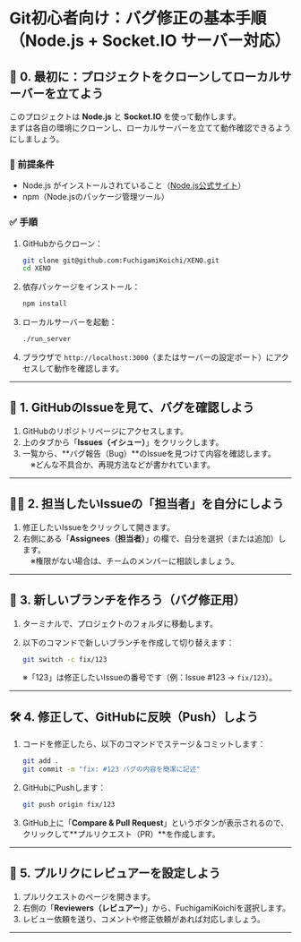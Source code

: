 # Git初心者向け：バグ修正の基本手順（Node.js + Socket.IO サーバー対応）

## 🚀 0. 最初に：プロジェクトをクローンしてローカルサーバーを立てよう

このプロジェクトは **Node.js** と **Socket.IO** を使って動作します。  
まずは各自の環境にクローンし、ローカルサーバーを立てて動作確認できるようにしましょう。

### 🔧 前提条件
- Node.js がインストールされていること（[Node.js公式サイト](https://nodejs.org/)）
- npm（Node.jsのパッケージ管理ツール）

### ✅ 手順
1. GitHubからクローン：

    ```bash
    git clone git@github.com:FuchigamiKoichi/XENO.git
    cd XENO
    ```

2. 依存パッケージをインストール：

    ```bash
    npm install
    ```

3. ローカルサーバーを起動：

    ```bash
    ./run_server
    ```

4. ブラウザで `http://localhost:3000`（またはサーバーの設定ポート）にアクセスして動作を確認します。

---

## 🐛 1. GitHubのIssueを見て、バグを確認しよう
1. GitHubのリポジトリページにアクセスします。
2. 上のタブから「**Issues（イシュー）**」をクリックします。
3. 一覧から、**バグ報告（Bug）**のIssueを見つけて内容を確認します。  
　※どんな不具合か、再現方法などが書かれています。

---

## 🙋‍♂️ 2. 担当したいIssueの「担当者」を自分にしよう
1. 修正したいIssueをクリックして開きます。
2. 右側にある「**Assignees（担当者）**」の欄で、自分を選択（または追加）します。  
　※権限がない場合は、チームのメンバーに相談しましょう。

---

## 🌿 3. 新しいブランチを作ろう（バグ修正用）
1. ターミナルで、プロジェクトのフォルダに移動します。
2. 以下のコマンドで新しいブランチを作成して切り替えます：

    ```bash
    git switch -c fix/123
    ```

    ※「123」は修正したいIssueの番号です（例：Issue #123 → `fix/123`）。

---

## 🛠 4. 修正して、GitHubに反映（Push）しよう
1. コードを修正したら、以下のコマンドでステージ＆コミットします：

    ```bash
    git add .
    git commit -m "fix: #123 バグの内容を簡潔に記述"
    ```

2. GitHubにPushします：

    ```bash
    git push origin fix/123
    ```

3. GitHub上に「**Compare & Pull Request**」というボタンが表示されるので、クリックして**プルリクエスト（PR）**を作成します。

---

## 👀 5. プルリクにレビュアーを設定しよう
1. プルリクエストのページを開きます。
2. 右側の「**Reviewers（レビュアー）**」から、FuchigamiKoichiを選択します。
3. レビュー依頼を送り、コメントや修正依頼があれば対応しましょう。

---